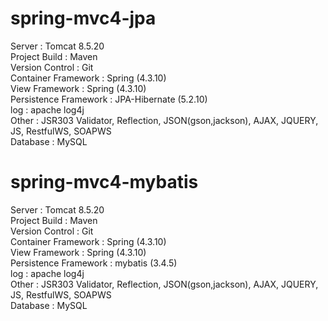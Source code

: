 # spring-mvc4-jpa<br>
Server : Tomcat 8.5.20 <br>
Project Build : Maven <br>
Version Control : Git <br>
Container Framework : Spring (4.3.10) <br>
View Framework : Spring (4.3.10) <br>
Persistence Framework : JPA-Hibernate (5.2.10) <br>
log : apache log4j <br>
Other : JSR303 Validator, Reflection, JSON(gson,jackson), AJAX, JQUERY, JS, RestfulWS, SOAPWS<br>
Database : MySQL <br>


# spring-mvc4-mybatis<br>
Server : Tomcat 8.5.20 <br>
Project Build : Maven <br>
Version Control : Git <br>
Container Framework : Spring (4.3.10) <br>
View Framework : Spring (4.3.10) <br>
Persistence Framework : mybatis (3.4.5) <br>
log : apache log4j <br>
Other : JSR303 Validator, Reflection, JSON(gson,jackson), AJAX, JQUERY, JS, RestfulWS, SOAPWS<br>
Database : MySQL <br>
